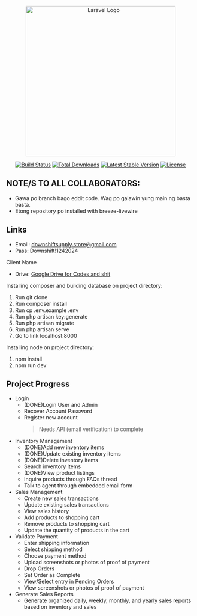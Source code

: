 <p align="center"><a href="https://laravel.com" target="_blank"><img src="https://raw.githubusercontent.com/laravel/art/master/logo-lockup/5%20SVG/2%20CMYK/1%20Full%20Color/laravel-logolockup-cmyk-red.svg" width="400" alt="Laravel Logo"></a></p>

<p align="center">
<a href="https://github.com/laravel/framework/actions"><img src="https://github.com/laravel/framework/workflows/tests/badge.svg" alt="Build Status"></a>
<a href="https://packagist.org/packages/laravel/framework"><img src="https://img.shields.io/packagist/dt/laravel/framework" alt="Total Downloads"></a>
<a href="https://packagist.org/packages/laravel/framework"><img src="https://img.shields.io/packagist/v/laravel/framework" alt="Latest Stable Version"></a>
<a href="https://packagist.org/packages/laravel/framework"><img src="https://img.shields.io/packagist/l/laravel/framework" alt="License"></a>
</p>

## NOTE/S TO ALL COLLABORATORS: 
- Gawa po branch bago eddit code. Wag po galawin yung main ng basta basta.
- Etong repository po installed with breeze-livewire

## Links
- Email: downshiftsupply.store@gmail.com
- Pass: Downshift!1242024

Client Name

- Drive: [Google Drive for Codes and shit](https://drive.google.com/drive/folders/17CFFhPzVXMjAkvNUn-krRIs5I3kboyS4?usp=sharing)

Installing composer and building database on project directory:

1. Run git clone <my-cool-project>
2. Run composer install
3. Run cp .env.example .env
4. Run php artisan key:generate
5. Run php artisan migrate
6. Run php artisan serve
7. Go to link localhost:8000

Installing node on project directory:

1. npm install
2. npm run dev

## Project Progress

- Login
    - (DONE)Login User and Admin
    - Recover Account Password
    - Register new account
        >Needs API (email verification) to complete
- Inventory Management
    - (DONE)Add new inventory items
    - (DONE)Update existing inventory items
    - (DONE)Delete inventory items
    - Search inventory items
    - (DONE)View product listings
    - Inquire products through FAQs thread
    - Talk to agent through embedded email form
- Sales Management
    - Create new sales transactions
    - Update existing sales transactions
    - View sales history
    - Add products to shopping cart
    - Remove products to shopping cart
    - Update the quantity of products in the cart
- Validate Payment
    - Enter shipping information
    - Select shipping method
    - Choose payment method
    - Upload screenshots or photos of proof of payment
    - Drop Orders
    - Set Order as Complete
    - View/Select entry in Pending Orders
    - View screenshots or photos of proof of payment
- Generate Sales Reports
    - Generate organized daily, weekly, monthly, and yearly sales reports based on inventory and sales

